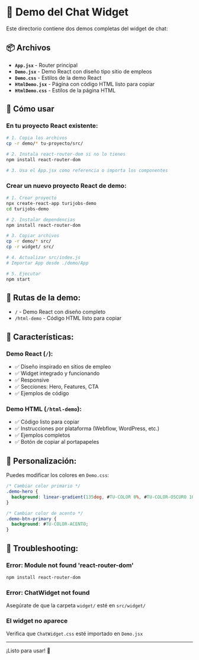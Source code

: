 # 🎨 Demo del Chat Widget

Este directorio contiene dos demos completas del widget de chat:

## 📦 Archivos

- **`App.jsx`** - Router principal
- **`Demo.jsx`** - Demo React con diseño tipo sitio de empleos
- **`Demo.css`** - Estilos de la demo React
- **`HtmlDemo.jsx`** - Página con código HTML listo para copiar
- **`HtmlDemo.css`** - Estilos de la página HTML

## 🚀 Cómo usar

### En tu proyecto React existente:

```bash
# 1. Copia los archivos
cp -r demo/* tu-proyecto/src/

# 2. Instala react-router-dom si no lo tienes
npm install react-router-dom

# 3. Usa el App.jsx como referencia o importa los componentes
```

### Crear un nuevo proyecto React de demo:

```bash
# 1. Crear proyecto
npx create-react-app turijobs-demo
cd turijobs-demo

# 2. Instalar dependencias
npm install react-router-dom

# 3. Copiar archivos
cp -r demo/* src/
cp -r widget/ src/

# 4. Actualizar src/index.js
# Importar App desde ./demo/App

# 5. Ejecutar
npm start
```

## 🎯 Rutas de la demo:

- `/` - Demo React con diseño completo
- `/html-demo` - Código HTML listo para copiar

## 🎨 Características:

### Demo React (`/`):
- ✅ Diseño inspirado en sitios de empleo
- ✅ Widget integrado y funcionando
- ✅ Responsive
- ✅ Secciones: Hero, Features, CTA
- ✅ Ejemplos de código

### Demo HTML (`/html-demo`):
- ✅ Código listo para copiar
- ✅ Instrucciones por plataforma (Webflow, WordPress, etc.)
- ✅ Ejemplos completos
- ✅ Botón de copiar al portapapeles

## 📝 Personalización:

Puedes modificar los colores en `Demo.css`:

```css
/* Cambiar color primario */
.demo-hero {
  background: linear-gradient(135deg, #TU-COLOR 0%, #TU-COLOR-OSCURO 100%);
}

/* Cambiar color de acento */
.demo-btn-primary {
  background: #TU-COLOR-ACENTO;
}
```

## 🐛 Troubleshooting:

### Error: Module not found 'react-router-dom'
```bash
npm install react-router-dom
```

### Error: ChatWidget not found
Asegúrate de que la carpeta `widget/` esté en `src/widget/`

### El widget no aparece
Verifica que `ChatWidget.css` esté importado en `Demo.jsx`

---

¡Listo para usar! 🚀

